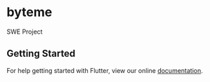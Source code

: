 # byteme

SWE Project

## Getting Started

For help getting started with Flutter, view our online
[documentation](https://flutter.io/).
